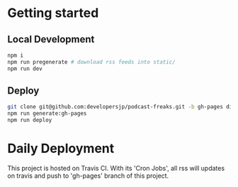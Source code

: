 # Getting started

## Local Development

```sh
npm i
npm run pregenerate # download rss feeds into static/
npm run dev
```

## Deploy

```sh
git clone git@github.com:developersjp/podcast-freaks.git -b gh-pages dist
npm run generate:gh-pages
npm run deploy
```

# Daily Deployment

This project is hosted on Travis CI. With its 'Cron Jobs', all rss will updates on travis and push to 'gh-pages' branch of this project.